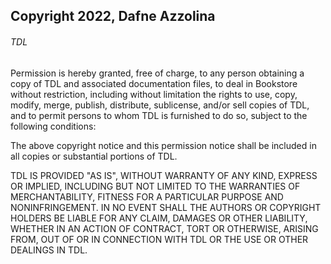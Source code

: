 ## Copyright 2022, Dafne Azzolina

###### TDL

Permission is hereby granted, free of charge, to any person obtaining a copy of TDL and associated documentation files, to deal in Bookstore without restriction, including without limitation the rights to use, copy, modify, merge, publish, distribute, sublicense, and/or sell copies of TDL, and to permit persons to whom TDL is furnished to do so, subject to the following conditions:

The above copyright notice and this permission notice shall be included in all copies or substantial portions of TDL.

TDL IS PROVIDED "AS IS", WITHOUT WARRANTY OF ANY KIND, EXPRESS OR IMPLIED, INCLUDING BUT NOT LIMITED TO THE WARRANTIES OF MERCHANTABILITY, FITNESS FOR A PARTICULAR PURPOSE AND NONINFRINGEMENT. IN NO EVENT SHALL THE AUTHORS OR COPYRIGHT HOLDERS BE LIABLE FOR ANY CLAIM, DAMAGES OR OTHER LIABILITY, WHETHER IN AN ACTION OF CONTRACT, TORT OR OTHERWISE, ARISING FROM, OUT OF OR IN CONNECTION WITH TDL OR THE USE OR OTHER DEALINGS IN TDL.
